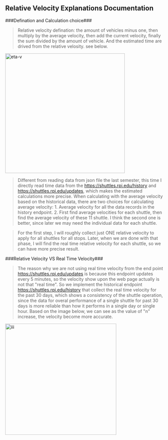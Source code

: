## Relative Velocity Explanations Documentation

###Defination and Calculation choice###

>Relative velocity defination: the amount of vehicles minus one, then multiply by the average 
velocity, then add the current velocity, finally the sum divided by the amount of vehicle. And the estimated time are drived from the relative velosity. see below.
<img width="380" alt="eta-v" src="https://user-images.githubusercontent.com/42976354/53597218-9fce0b00-3b6f-11e9-8351-7aa138710b16.PNG">

>Different from reading data from json file the last semester, this time I directly read time data from the 
https://shuttles.rpi.edu/history and 
https://shuttles.rpi.edu/updates, which makes the estimated calculations more precise. When calculating with the average 
velocity based on the historical data, there are two choices for calculating average velocity: 1. Average velocity 
for all the data records in the history endpoint. 2. First find average velocities for each shuttle, then find the average 
velocity of these 11 shuttle. I think the second one is better, since later we may need the individual data for each shuttle.

>For the first step, I will roughly collect just ONE relative velocity to apply for all shuttles for all stops. Later, when we are done with that phase, I will find the real time relative velocity for each shuttle, so we can have more precise result.


###Relative Velocity VS Real Time Velocity###

>The reason why we are not using real time velocity from the end point https://shuttles.rpi.edu/updates is because this endpoint updates every 5 minutes, so the velocity show upon the web page actually is not that "real time". So we implement the historical endpoint https://shuttles.rpi.edu/history that collect the real time velocity for the past 30 days, which shows a consistency of the shuttle operation, since the data for overal performance of a single shuttle for past 30 days is more reliable than how it performs in a single day or single hour. Based on the image below, we can see as the value of "n" increase, the velocity become more accurate.
<img width="353" alt="iii" src="https://user-images.githubusercontent.com/42976354/53599249-bdea3a00-3b74-11e9-8641-e24a32753b75.PNG">
